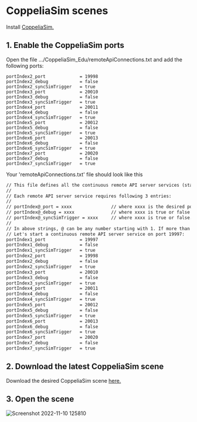 # CoppeliaSim scenes

Install [CoppeliaSim.](https://www.coppeliarobotics.com/)

## 1. Enable the CoppeliaSim ports

Open the file .../CoppeliaSim_Edu/remoteApiConnections.txt and add the following ports:

```shell
portIndex2_port             = 19998
portIndex2_debug            = false
portIndex2_syncSimTrigger   = true
portIndex3_port             = 20010
portIndex3_debug            = false
portIndex3_syncSimTrigger   = true
portIndex4_port             = 20011
portIndex4_debug            = false
portIndex4_syncSimTrigger   = true
portIndex5_port             = 20012
portIndex5_debug            = false
portIndex5_syncSimTrigger   = true
portIndex6_port             = 20013
portIndex6_debug            = false
portIndex6_syncSimTrigger   = true
portIndex7_port             = 20020
portIndex7_debug            = false
portIndex7_syncSimTrigger   = true
```

Your 'remoteApiConnections.txt' file should look like this

```txt
// This file defines all the continuous remote API server services (started at remote API plugin initialization, i.e. CoppeliaSim start-up)
//
// Each remote API server service requires following 3 entries:
//
// portIndex@_port = xxxx               // where xxxx is the desired port number (below 19997 are preferred for server services starting at CoppeliaSim start-up)
// portIndex@_debug = xxxx              // where xxxx is true or false
// portIndex@_syncSimTrigger = xxxx     // where xxxx is true or false. When true, then the service will be pre-enabled for synchronous operation.
//
// In above strings, @ can be any number starting with 1. If more than one server service is required, then numbers need to be consecutive and starting with 1
// Let's start a continuous remote API server service on port 19997:
portIndex1_port             = 19997
portIndex1_debug            = false
portIndex1_syncSimTrigger   = true
portIndex2_port             = 19998
portIndex2_debug            = false
portIndex2_syncSimTrigger   = true
portIndex3_port             = 20010
portIndex3_debug            = false
portIndex3_syncSimTrigger   = true
portIndex4_port             = 20011
portIndex4_debug            = false
portIndex4_syncSimTrigger   = true
portIndex5_port             = 20012
portIndex5_debug            = false
portIndex5_syncSimTrigger   = true
portIndex6_port             = 20013
portIndex6_debug            = false
portIndex6_syncSimTrigger   = true
portIndex7_port             = 20020
portIndex7_debug            = false
portIndex7_syncSimTrigger   = true
```

## 2. Download the latest CoppeliaSim scene

Download the desired CoppeliaSim scene [here.](https://github.com/AISciencePlatform/aisp_coppeliasim_scenes/blob/main/scenes/aisp_coppeliasim_scene.ttt)

## 3. Open the scene

![Screenshot 2022-11-10 125810](https://user-images.githubusercontent.com/23158313/200997347-1e8ea0d3-edbf-434e-ba22-19b27415e537.png)

